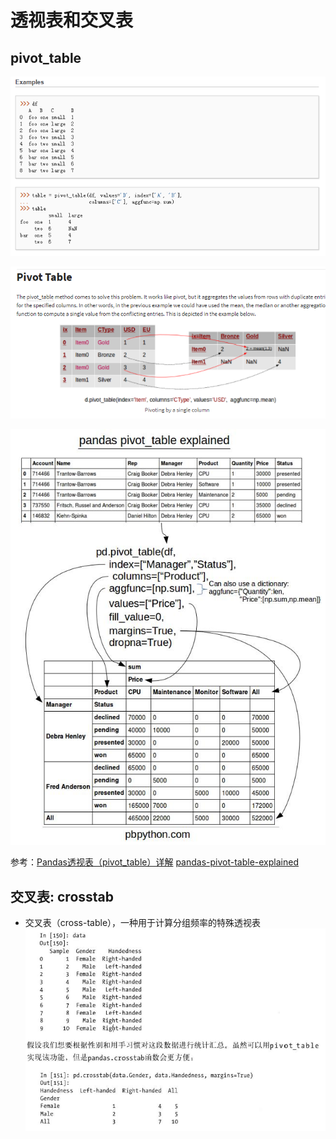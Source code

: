 # 透视表和交叉表

## pivot_table

![](assets/markdown-img-paste-20170815133945394.png)

![](assets/markdown-img-paste-20170815104157447.png)

![](assets/markdown-img-paste-20170815133833523.png)

参考：[Pandas透视表（pivot_table）详解](http://python.jobbole.com/81212/)
[pandas-pivot-table-explained](http://pbpython.com/pandas-pivot-table-explained.html)

## 交叉表: crosstab
* 交叉表（cross-table），一种用于计算分组频率的特殊透视表
![](assets/markdown-img-paste-20170815134302752.png)
